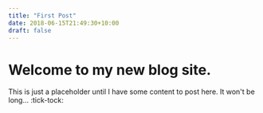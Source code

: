 ```yaml
---
title: "First Post"
date: 2018-06-15T21:49:30+10:00
draft: false
---
```


# Welcome to my new blog site.

This is just a placeholder until I have some content to post here. It won't be long... :tick-tock: 
